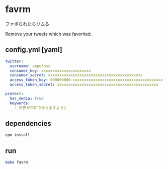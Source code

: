 # favrm

ファボられたらリムる

Remove your tweets which was favorited.

## config.yml [yaml]

```yaml
twitter:
  username: ampeloss
  consumer_key: xxxxxxxxxxxxxxxxxxxxxx
  consumer_secret: xxxxxxxxxxxxxxxxxxxxxxxxxxxxxxxxxxxxxxxxxx
  access_token_key: 000000000-xxxxxxxxxxxxxxxxxxxxxxxxxxxxxxxxxxxxxxxx
  access_token_secret: xxxxxxxxxxxxxxxxxxxxxxxxxxxxxxxxxxxxxxxxxxxxx

protect:
  has_media: true
  keywords:
    - 世界が平和でありますように
```

## dependencies

```bash
npm install
```

## run

```bash
make favrm
```
